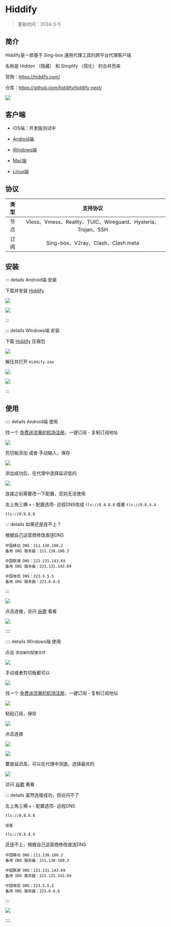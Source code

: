 # Hiddify

> 更新时间：2024-5-5


## 简介

Hiddify是一款基于 Sing-box 通用代理工具的跨平台代理客户端

名称是 Hidden （隐藏） 和 Simplify （简化） 的合并而来

官网：https://hiddify.com/

仓库：https://github.com/hiddify/hiddify-next/


![](/Hiddify/Hiddify.png)




## 客户端

* iOS端：开发版测试中

* [Android端](https://github.com/hiddify/hiddify-next/releases)

* [Windows端](https://github.com/hiddify/hiddify-next/releases)

* [Mac端](https://github.com/hiddify/hiddify-next/releases)

* [Linux端](https://github.com/hiddify/hiddify-next/releases)



## 协议

| 类型 | 支持协议 |
|:-:|:-:|
| 节点 | Vless、Vmess、Reality、TUIC、Wireguard、Hysteria、Trojan、SSH |
| 订阅 | Sing-box、V2ray、Clash、Clash meta |




## 安装


::: details Android端 安装

下载并安装 [Hiddify](https://github.com/hiddify/hiddify-next/releases)

![](/Hiddify/android/android-01.png)

![](/Hiddify/android/android-02.png)

:::







::: details Windows端 安装

下载 [Hiddify](https://github.com/hiddify/hiddify-next/releases) 压缩包

![](/Hiddify/windows/windows-01.png)

解压并打开 `Hiddify.exe`

![](/Hiddify/windows/windows-02.png)


![](/Hiddify/windows/windows-03.png)

:::







## 使用




:::: details Android端 使用


找一个 [免费送流量的机场注册](./channel.md)，一键订阅 - 复制订阅地址

![](/Hiddify/android/android-03.png)


剪切板添加 或者 手动输入，保存

![](/Hiddify/android/android-04.png)

添加成功后，在代理中选择延迟低的

![](/Hiddify/android/android-05.png)

连接之前需要改一下配置，否则无法使用

左上角三横 `≡` - 配置选项- 远程DNS改成 `tls://8.8.8.8` 或者 `tls://8.8.4.4`

```:no-line-numbers
tls://8.8.8.8
```

::: details 如果还是连不上？

根据自己运营商修改直连DNS

```:no-line-numbers
中国移动 DNS：211.138.180.2
备用 DNS 服务器：211.138.180.3

中国联通 DNS：221.131.143.69
备用 DNS 服务器：221.131.143.69

中国电信 DNS：223.5.5.5
备用 DNS 服务器：223.6.6.6
```
:::

![](/Hiddify/android/android-06.png)

点击连接，访问 [谷歌](https://www.google.com) 看看


![](/Hiddify/android/android-07.png)

::::







:::: details Windows端 使用

点击 `添加新的配置文件`

![](/Hiddify/windows/windows-04.png)

手动或者剪切板都可以

![](/Hiddify/windows/windows-05.png)


找一个 [免费送流量的机场注册](./channel.md)，一键订阅 - 复制订阅地址

![](/Hiddify/windows/windows-06.png)


粘贴订阅，保存

![](/Hiddify/windows/windows-07.png)


点击连接

![](/Hiddify/windows/windows-08.png)


![](/Hiddify/windows/windows-09.png)


要是延迟高，可以在代理中测速，选择最优的

![](/Hiddify/windows/windows-10.png)

访问 [谷歌](https://www.google.com) 看看

::: details 虽然连接成功，但访问不了

左上角三横 `≡` - 配置选项- 远程DNS

```:no-line-numbers
tls://8.8.8.8

或者

tls://8.8.4.4
```


还连不上，根据自己运营商修改直连DNS

```:no-line-numbers
中国移动 DNS：211.138.180.2
备用 DNS 服务器：211.138.180.3

中国联通 DNS：221.131.143.69
备用 DNS 服务器：221.131.143.69

中国电信 DNS：223.5.5.5
备用 DNS 服务器：223.6.6.6
```
:::

![](/Hiddify/windows/windows-11.png)

::::
